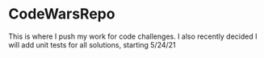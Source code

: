 # CodeWarsRepo
This is where I push my work for code challenges. I also recently decided I will add unit tests for all solutions, starting 5/24/21
